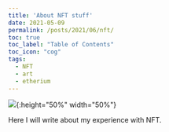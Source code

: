 ```yaml
---
title: 'About NFT stuff'
date: 2021-05-09
permalink: /posts/2021/06/nft/
toc: true
toc_label: "Table of Contents"
toc_icon: "cog"
tags:
  - NFT
  - art
  - etherium
---
```


![](https://lh3.googleusercontent.com/KzL_DWAK6mXt2M75bGlXa1fMNSxXSsCdKkHe2O0l4dWiJ26G5q6NpbASFQjga3_Bzhjw7V5-61OH0n0IXDrAlIrTqhj-Cu-tk8ifBdQ=s0){:height="50%" width="50%"}

Here I will write about my experience with NFT.

